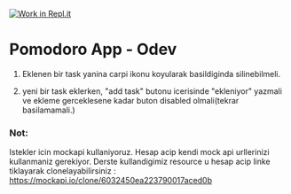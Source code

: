 [![Work in Repl.it](https://classroom.github.com/assets/work-in-replit-14baed9a392b3a25080506f3b7b6d57f295ec2978f6f33ec97e36a161684cbe9.svg)](https://classroom.github.com/online_ide?assignment_repo_id=4194922&assignment_repo_type=AssignmentRepo)
# Pomodoro App - Odev

1. Eklenen bir task yanina carpi ikonu koyularak basildiginda silinebilmeli.

2. yeni bir task eklerken, "add task" butonu icerisinde "ekleniyor" yazmali ve ekleme gerceklesene kadar buton disabled olmali(tekrar basilamamali.)

### Not:
Istekler icin mockapi kullaniyoruz. Hesap acip kendi mock api urllerinizi kullanmaniz gerekiyor. Derste kullandigimiz resource u hesap acip linke tiklayarak clonelayabilirsiniz : https://mockapi.io/clone/6032450ea223790017aced0b